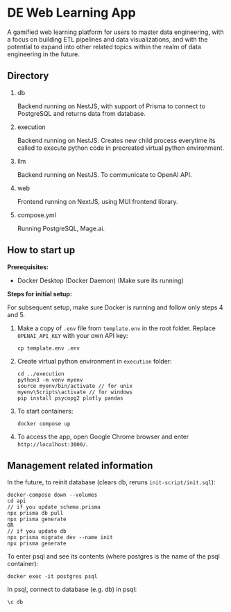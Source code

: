 # DE Web Learning App
A gamified web learning platform for users to master data engineering, with a focus on building ETL pipelines and data visualizations, and with the potential to expand into other related topics within the realm of data engineering in the future.

## Directory
1. db
    
    Backend running on NestJS, with support of Prisma to connect to PostgreSQL and returns data from database.

2. execution

    Backend running on NestJS. Creates new child process everytime its called to execute python code in precreated virtual python environment.

3. llm

    Backend running on NestJS. To communicate to OpenAI API.

2. web

    Frontend running on NextJS, using MUI frontend library.

3. compose.yml
  
    Running PostgreSQL, Mage.ai.

## How to start up
**Prerequisites:**
- Docker Desktop (Docker Daemon) (Make sure its running)

**Steps for initial setup:**

For subsequent setup, make sure Docker is running and follow only steps 4 and 5.

1. Make a copy of `.env` file from `template.env` in the root folder. Replace `OPENAI_API_KEY` with your own API key:
    ```
    cp template.env .env
    ```

2. Create virtual python environment in `execution` folder:
    ```
    cd ../execution
    python3 -m venv myenv
    source myenv/bin/activate // for unix
    myenv\Scripts\activate // for windows
    pip install psycopg2 plotly pandas
    ```
3. To start containers:
    ```
    docker compose up
    ```

4. To access the app, open Google Chrome browser and enter `http://localhost:3000/`.

## Management related information
In the future, to reinit database (clears db, reruns `init-script/init.sql`):
```
docker-compose down --volumes
cd api
// if you update schema.prisma
npx prisma db pull
npx prisma generate
OR
// if you update db
npx prisma migrate dev --name init
npx prisma generate
```

To enter psql and see its contents (where postgres is the name of the psql container):
```
docker exec -it postgres psql
```

In psql, connect to database (e.g. db) in psql:
```
\c db
```

